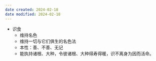 ```yaml
---
date created: 2024-02-18
date modified: 2024-02-18
---
```

- 识食
    - 维持名色
    - 维持一切与它们俱生的名色法    
    - 本性：善、不善、无记
    - 能执持诸根、大种，令彼诸根、大种得寿得暖，识不离身为因而活命。
